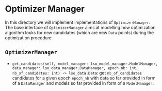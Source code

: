 # Optimizer Manager

In this directory we will implement implementations of `OptimizerManager`. The base interface of
`OptimizerManager` aims at modelling how optimization algorithm looks for new candidates (which are new `Data` points)
during the optimization procedure.

## `OptimizerManager`
- `get_candidates(self, model_manager: lso_model_manager.ModelManager, data_manager: lso_data_manager.DataManager, epoch_nb: int, nb_of_candidates: int) -> lso_data.Data`:
get `nb_of_candidates` candidates for a given epoch `epoch_nb` with data so far provided in form of a `DataManager` and models so far provided in form of
a `ModelManager`. 
